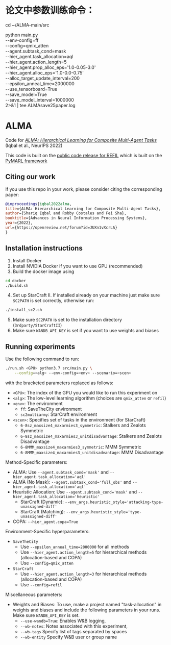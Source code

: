 # 论文中参数训练命令：
cd ~/ALMA-main/src

python main.py \
  --env-config=ff \
  --config=qmix_atten \
  --agent.subtask_cond=mask \
  --hier_agent.task_allocation=aql \
  --hier_agent.action_length=5 \
  --hier_agent.prop_alloc_eps='1.0-0.05-3.0' \
  --hier_agent.alloc_eps='1.0-0.0-0.75' \
  --alloc_target_update_interval=200 \
  --epsilon_anneal_time=2000000 \
  --use_tensorboard=True \
  --save_model=True \
  --save_model_interval=1000000 \
  2>&1 | tee ALMAsave25paper.log



# ALMA
Code for [*ALMA: Hierarchical Learning for Composite Multi-Agent Tasks*](https://openreview.net/forum?id=JUXn1vXcrLA) (Iqbal et al., NeurIPS 2022)

This code is built on the [public code release for REFIL](https://github.com/shariqiqbal2810/REFIL) which is built on the [PyMARL framework](https://github.com/oxwhirl/pymarl)

## Citing our work

If you use this repo in your work, please consider citing the corresponding paper:

```bibtex
@inproceedings{iqbal2022alma,
title={ALMA: Hierarchical Learning for Composite Multi-Agent Tasks},
author={Shariq Iqbal and Robby Costales and Fei Sha},
booktitle={Advances in Neural Information Processing Systems},
year={2022},
url={https://openreview.net/forum?id=JUXn1vXcrLA}
}
```

## Installation instructions

1. Install Docker
2. Install NVIDIA Docker if you want to use GPU (recommended)
3. Build the docker image using 
```bash
cd docker
./build.sh
```
4. Set up StarCraft II. If installed already on your machine just make sure `SC2PATH` is set correctly, otherwise run:
```bash
./install_sc2.sh
```
5. Make sure `SC2PATH` is set to the installation directory (`3rdparty/StarCraftII`)
6. Make sure `WANDB_API_KEY` is set if you want to use weights and biases

## Running experiments

Use the following command to run:
```bash
./run.sh <GPU> python3.7 src/main.py \
    --config=<alg> --env-config=<env> --scenario=<scen>
```
with the bracketed parameters replaced as follows:
* `<GPU>`: The index of the GPU you would like to run this experiment on
* `<alg>`: The low-level learning algorithm (choices are `qmix_atten` or `refil`)
* `<env>`: The environment
  * `ff`: SaveTheCity environment
  * `sc2multiarmy`: StarCraft environment
* `<scen>`: Specifies set of tasks in the environment (for StarCraft)
  * `6-8sz_maxsize4_maxarmies3_symmetric`: Stalkers and Zealots Symmetric
  * `6-8sz_maxsize4_maxarmies3_unitdisadvantage`: Stalkers and Zealots Disadvantage
  * `6-8MMM_maxsize4_maxarmies3_symmetric`: MMM Symmetric
  * `6-8MMM_maxsize4_maxarmies3_unitdisadvantage`: MMM Disadvantage

Method-Specific parameters:
* ALMA: Use `--agent.subtask_cond='mask'` and `--hier_agent.task_allocation='aql'`
* ALMA (No Mask):  `--agent.subtask_cond='full_obs'` and `--hier_agent.task_allocation='aql'`
* Heuristic Allocation: Use `--agent.subtask_cond='mask'` and `--hier_agent.task_allocation='heuristic'`
  * StarCraft (Dynamic):  `--env_args.heuristic_style='attacking-type-unassigned-diff'`
  * StarCraft (Matching): `--env_args.heuristic_style='type-unassigned-diff'`
* COPA: `--hier_agent.copa=True`

Environment-Specific hyperparameters:
* `SaveTheCity`
  * Use `--epsilon_anneal_time=2000000` for all methods
  * Use `--hier_agent.action_length=5` for hierarchical methods (allocation-based and COPA)
  * Use `--config=qmix_atten`
* `StarCraft`
  * Use `--hier_agent.action_length=3` for hierarchical methods (allocation-based and COPA)
  * Use `--config=refil`

Miscellaneous parameters:
* Weights and Biases: To use, make a project named "task-allocation" in weights and biases and include the following parameters in your runs. Make sure `WANDB_API_KEY` is set.
  * `--use-wandb=True`: Enables W&B logging,
  * `--wb-notes`: Notes associated with this experiment,
  * `--wb-tags` Specify list of tags separated by spaces
  * `--wb-entity` Specify W&B user or group name